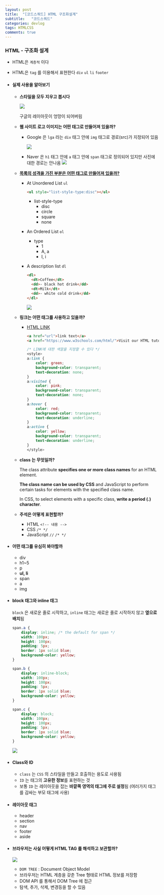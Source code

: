 ```yaml
---
layout: post
title:  "[코드스쿼드] HTML 구조화설계"
subtitle:   "코드스쿼드"
categories: devlog
tags: HTMLCSS
comments: true
---
```


### HTML - 구조화 설계

- HTML은 `계층적` 이다

- HTML은 `tag` 를 이용해서 표현한다 `div` `ul` `li` `footer`

- #### 실제 사용을 알아보기

  - **스타일을 모두 지우고 봅시다**

    ![](https://imgur.com/a1zykh4.png)

    구글의 레이아웃이 엉망이 되어버림

  - **웹 사이트 로고 이미지는 어떤 태그로 만들어져 있을까?**

    - Google 은 `lga` 라는 `div` 태그 안에 `img` 태그로 경로(src)가 지정되어 있음

      ![](https://imgur.com/HjbMPCE.png)

    - Naver 은 `h1` 태그 안에 `a` 태그 안에 `span` 태그로 정의되어 있지만 사진에 대한 경로는 안나옴
      ![](https://imgur.com/eLkkDEj.png)

  - **[목록의 성격을 가진 부분은 어떤 태그로 만들어져 있을까?](https://www.w3schools.com/html/html_lists.asp)**

    - At Unordered List `ul`

      ```html
      <ul style="list-style-type:disc"></ul>
      ```

      - list-style-type
        - disc
        - circle
        - square
        - none

    - An Ordered List `ol`

      - type
        - 1
        - A, a
        - I, i

    - A description list `dl`

      ```HTML
      <dl>
        <dt>Coffee</dt>
        <dd>- black hot drink</dd>
        <dt>Milk</dt>
        <dd>- white cold drink</dd>
      </dl>
      ```

      ![](https://imgur.com/fpP5dO1.png)

  - **링크는 어떤 태그를 사용하고 있을까?**

    - [HTML LINK](https://www.w3schools.com/html/html_links.asp)

      ```html
      <a href="url">link text</a>
      <a href="https://www.w3schools.com/html/">Visit our HTML tutorial</a>
      ```

      ```css
      /* LINK에 대한 색깔을 지정할 수 있다 */
      <style>
      a:link {
          color: green;
          background-color: transparent;
          text-decoration: none;
      }
      a:visited {
          color: pink;
          background-color: transparent;
          text-decoration: none;
      }
      a:hover {
          color: red;
          background-color: transparent;
          text-decoration: underline;
      }
      a:active {
          color: yellow;
          background-color: transparent;
          text-decoration: underline;
      }
      </style>
      ```

  - **class 는 무엇일까?**

    The class attribute **specifies one or more class names** for an HTML element.

    **The class name can be used by CSS** and JavaScript to perform certain tasks for elements with the specified class name.

    In CSS, to select elements with a specific class, **write a period (.) character**.

  - **주석은 어떻게 표현할까?**

    - HTML `<!-- 내용 -->`
    - CSS `/* */`
    - JavaScript `//` `/* */` 

  

- #### 어떤 태그를 유심히 봐야할까

  - div
  - h1~5
  - p
  - **ul, li**
  - span
  - a
  - img



- #### block 태그와 inline 태그

  `block` 은 새로운 줄로 시작하고, `inline` 태그는 새로운 줄로 시작하지 않고 **옆으로 배치**됨

  ```css
  span.a {
      display: inline; /* the default for span */
      width: 100px;
      height: 100px;
      padding: 5px;
      border: 1px solid blue;    
      background-color: yellow; 
  }
  
  span.b {
      display: inline-block;
      width: 100px;
      height: 100px;
      padding: 5px;
      border: 1px solid blue;        
      background-color: yellow; 
  }
  
  span.c {
      display: block;
      width: 100px;
      height: 100px;
      padding: 5px;
      border: 1px solid blue;        
      background-color: yellow; 
  }
  ```

  ![](https://imgur.com/nMmsc8b.png)

  

- #### Class와 ID

  - `class` 는 `CSS` 의 스타일을 만들고 호출하는 용도로 사용됨
  - `ID` 는 태그의 **고유한 정보**를 표현하는 것
  - 보통 `ID` 는 레이아웃을 잡는 **바깥쪽 영역의 태그에 주로 설정**됨 (여러가지 태그를 감싸는 부모 태그에 사용)



- #### 레이아웃 태그

  - header
  - section
  - nav
  - footer
  - aside



- #### 브라우저는 사실 어떻게 HTML TAG 를 해석하고 보관할까?

  ![](https://imgur.com/cAYlyx4.png)

  - `DOM TREE` : Document Object Model
  - 브라우저는 HTML 계층을 갖춘 Tree 형태로 HTML 정보를 저장함 
  - DOM API 를 통해서 DOM Tree 에 접근
  - 탐색, 추가, 삭제, 변경등을 할 수 있음